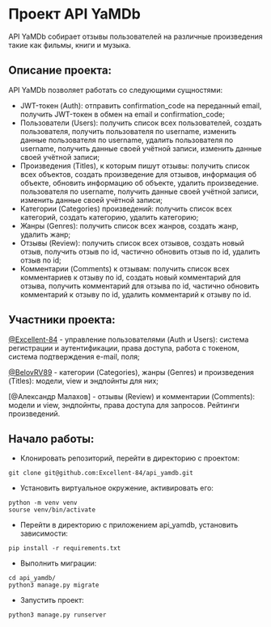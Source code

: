 # Проект API YaMDb

API YaMDb собирает отзывы пользователей на различные произведения такие как фильмы, книги и музыка.

## Описание проекта:

API YaMDb позволяет работать со следующими сущностями:

  - JWT-токен (Auth): отправить confirmation_code на переданный email, получить JWT-токен в обмен на email и confirmation_code;
  - Пользователи (Users): получить список всех пользователей, создать пользователя, получить пользователя по username, изменить данные пользователя по username, удалить пользователя по username, получить данные своей учётной записи, изменить данные своей учётной записи;
  - Произведения (Titles), к которым пишут отзывы: получить список всех объектов, создать произведение для отзывов, информация об объекте, обновить информацию об объекте, удалить произведение. пользователя по username, получить данные своей учётной записи, изменить данные своей учётной записи;
  - Категории (Categories) произведений: получить список всех категорий, создать категорию, удалить категорию;
  - Жанры (Genres): получить список всех жанров, создать жанр, удалить жанр;
  - Отзывы (Review): получить список всех отзывов, создать новый отзыв, получить отзыв по id, частично обновить отзыв по id, удалить отзыв по id;
  - Комментарии (Comments) к отзывам: получить список всех комментариев к отзыву по id, создать новый комментарий для отзыва, получить комментарий для отзыва по id, частично обновить комментарий к отзыву по id, удалить комментарий к отзыву по id.

## Участники проекта:

[@Excellent-84](https://github.com/Excellent-84) - управление пользователями (Auth и Users): система регистрации и аутентификации, права доступа, работа с токеном, система подтверждения e-mail, поля;

[@BelovRV89](https://github.com/BelovRV89) - категории (Categories), жанры (Genres) и произведения (Titles): модели, view и эндпойнты для них;

[@Александр Малахов] - отзывы (Review) и комментарии (Comments): модели и view, эндпойнты, права доступа для запросов. Рейтинги произведений.

## Начало работы:

  - Клонировать репозиторий, перейти в директорию с проектом:
```
git clone git@github.com:Excellent-84/api_yamdb.git
```
  - Установить виртуальное окружение, активировать его:
```
python -m venv venv
sourse venv/bin/activate
```
  - Перейти в директорию с приложением api_yamdb, установить зависимости:
```
pip install -r requirements.txt
```
  - Выполнить миграции:
```
cd api_yamdb/
python3 manage.py migrate
```
  - Запустить проект:
```
python3 manage.py runserver
```

